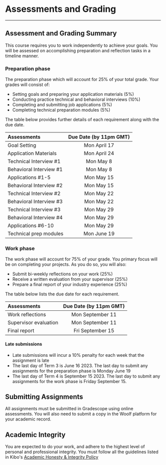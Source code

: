 # Assessments and Grading
---


## Assessment and Grading Summary

This course requires you to work independently to achieve your goals. You will be assessed on accomplishing preparation and reflection tasks in a timeline manner. 

### Preparation phase

The preparation phase which will account for 25% of your total grade. Your grades will consist of:
- Setting goals and preparing your application materials (5%)
- Conducting practice technical and behavioral interviews (10%)
- Completing and submitting job applications (5%)
- Completing technical preparation modules (5%)

The table below provides further details of each requirement along with the due date. 

| Assessments                                       | Due Date (by 11pm GMT)    
| :---                                              |  :----: 
| Goal Setting                                      | Mon April 17 
| Application Materials                             | Mon April 24
| Technical Interview #1                            | Mon May 8
| Behavioral Interview #1                           | Mon May 8
| Applications #1-5                                 | Mon May 15
| Behavioral Interview #2                           | Mon May 15
| Technical Interview #2                            | Mon May 22
| Behavioral Interview #3                           | Mon May 22
| Technical Interview #3                            | Mon May 29
| Behavioral Interview #4                           | Mon May 29
| Applications #6-10                                | Mon May 29
| Technical prep modules                            | Mon June 19  

### Work phase
The work phase will account for 75% of your grade. You primary focus will be on completing your projects. As you do so, you will also:
- Submit bi-weekly reflections on your work (25%)
- Receive a written evaluation from your supervisor (25%)
- Prepare a final report of your industry experience (25%) 

The table below lists the due date for each requirement. 


| Assessments                                 | Due Date (by 11pm GMT)    
| :---                                        |    :----: 
| Work reflections                            | Mon September 11
| Supervisor evaluation                       | Mon September 11          
| Final report                                | Fri September 15 



#### Late submissions
 
- Late submissions will incur a 10% penalty for each week that the assignment is late
- The last day of Term 3 is June 16 2023. The last day to submit any assignments for the preparation phase is Monday June 19 
- The last day of Term 4 is September 15 2023. The last day to submit any assignments for the work phase is Friday September 15.


## Submitting Assignments

All assignments must be submitted in Gradescope using online assessments. You will also need to submit a copy in the Woolf platform for your academic record.


## Academic Integrity
You are expected to do your work, and adhere to the highest level of personal and professional integrity. You must follow all the guidelines listed in Kibo's <a href="https://docs.google.com/document/d/1E41mBjSB8pTF8_kdUwnOVTScuP1fmBqQk3Gypo1y6YQ/preview#heading=h.syu8x8h230de" target="_blank">Academic Honesty & Integrity Policy</a>
